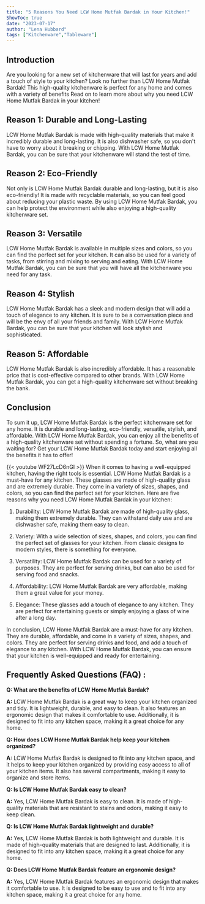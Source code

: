```yaml
---
title: "5 Reasons You Need LCW Home Mutfak Bardak in Your Kitchen!"
ShowToc: true 
date: "2023-07-17"
author: "Lena Hubbard" 
tags: ["Kitchenware","Tableware"]
---
```

## Introduction 

Are you looking for a new set of kitchenware that will last for years and add a touch of style to your kitchen? Look no further than LCW Home Mutfak Bardak! This high-quality kitchenware is perfect for any home and comes with a variety of benefits Read on to learn more about why you need LCW Home Mutfak Bardak in your kitchen!

## Reason 1: Durable and Long-Lasting

LCW Home Mutfak Bardak is made with high-quality materials that make it incredibly durable and long-lasting. It is also dishwasher safe, so you don't have to worry about it breaking or chipping. With LCW Home Mutfak Bardak, you can be sure that your kitchenware will stand the test of time. 

## Reason 2: Eco-Friendly

Not only is LCW Home Mutfak Bardak durable and long-lasting, but it is also eco-friendly! It is made with recyclable materials, so you can feel good about reducing your plastic waste. By using LCW Home Mutfak Bardak, you can help protect the environment while also enjoying a high-quality kitchenware set. 

## Reason 3: Versatile

LCW Home Mutfak Bardak is available in multiple sizes and colors, so you can find the perfect set for your kitchen. It can also be used for a variety of tasks, from stirring and mixing to serving and eating. With LCW Home Mutfak Bardak, you can be sure that you will have all the kitchenware you need for any task. 

## Reason 4: Stylish

LCW Home Mutfak Bardak has a sleek and modern design that will add a touch of elegance to any kitchen. It is sure to be a conversation piece and will be the envy of all your friends and family. With LCW Home Mutfak Bardak, you can be sure that your kitchen will look stylish and sophisticated. 

## Reason 5: Affordable

LCW Home Mutfak Bardak is also incredibly affordable. It has a reasonable price that is cost-effective compared to other brands. With LCW Home Mutfak Bardak, you can get a high-quality kitchenware set without breaking the bank. 

## Conclusion

To sum it up, LCW Home Mutfak Bardak is the perfect kitchenware set for any home. It is durable and long-lasting, eco-friendly, versatile, stylish, and affordable. With LCW Home Mutfak Bardak, you can enjoy all the benefits of a high-quality kitchenware set without spending a fortune. So, what are you waiting for? Get your LCW Home Mutfak Bardak today and start enjoying all the benefits it has to offer!

{{< youtube WF27LcD6nGI >}} 
When it comes to having a well-equipped kitchen, having the right tools is essential. LCW Home Mutfak Bardak is a must-have for any kitchen. These glasses are made of high-quality glass and are extremely durable. They come in a variety of sizes, shapes, and colors, so you can find the perfect set for your kitchen. Here are five reasons why you need LCW Home Mutfak Bardak in your kitchen:

1. Durability: LCW Home Mutfak Bardak are made of high-quality glass, making them extremely durable. They can withstand daily use and are dishwasher safe, making them easy to clean.

2. Variety: With a wide selection of sizes, shapes, and colors, you can find the perfect set of glasses for your kitchen. From classic designs to modern styles, there is something for everyone.

3. Versatility: LCW Home Mutfak Bardak can be used for a variety of purposes. They are perfect for serving drinks, but can also be used for serving food and snacks.

4. Affordability: LCW Home Mutfak Bardak are very affordable, making them a great value for your money.

5. Elegance: These glasses add a touch of elegance to any kitchen. They are perfect for entertaining guests or simply enjoying a glass of wine after a long day.

In conclusion, LCW Home Mutfak Bardak are a must-have for any kitchen. They are durable, affordable, and come in a variety of sizes, shapes, and colors. They are perfect for serving drinks and food, and add a touch of elegance to any kitchen. With LCW Home Mutfak Bardak, you can ensure that your kitchen is well-equipped and ready for entertaining.

## Frequently Asked Questions (FAQ) :
**Q: What are the benefits of LCW Home Mutfak Bardak?**

**A:** LCW Home Mutfak Bardak is a great way to keep your kitchen organized and tidy. It is lightweight, durable, and easy to clean. It also features an ergonomic design that makes it comfortable to use. Additionally, it is designed to fit into any kitchen space, making it a great choice for any home.

**Q: How does LCW Home Mutfak Bardak help keep your kitchen organized?**

**A:** LCW Home Mutfak Bardak is designed to fit into any kitchen space, and it helps to keep your kitchen organized by providing easy access to all of your kitchen items. It also has several compartments, making it easy to organize and store items.

**Q: Is LCW Home Mutfak Bardak easy to clean?**

**A:** Yes, LCW Home Mutfak Bardak is easy to clean. It is made of high-quality materials that are resistant to stains and odors, making it easy to keep clean.

**Q: Is LCW Home Mutfak Bardak lightweight and durable?**

**A:** Yes, LCW Home Mutfak Bardak is both lightweight and durable. It is made of high-quality materials that are designed to last. Additionally, it is designed to fit into any kitchen space, making it a great choice for any home.

**Q: Does LCW Home Mutfak Bardak feature an ergonomic design?**

**A:** Yes, LCW Home Mutfak Bardak features an ergonomic design that makes it comfortable to use. It is designed to be easy to use and to fit into any kitchen space, making it a great choice for any home.



